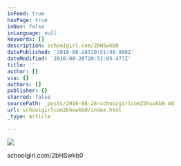 ```yaml
---
inFeed: true
hasPage: true
inNav: false
inLanguage: null
keywords: []
description: schooIgirl.com/2bHSwkb0
datePublished: '2016-08-28T20:51:48.888Z'
dateModified: '2016-08-28T20:51:05.477Z'
title: ''
author: []
via: {}
authors: []
publisher: {}
starred: false
sourcePath: _posts/2016-08-28-schooigirlcom2bhswkb0.md
url: schooigirlcom2bhswkb0/index.html
_type: Article

---
```

![](https://the-grid-user-content.s3-us-west-2.amazonaws.com/706e23b7-78bc-43b1-8cd0-fd252327ea5f.jpg)

schooIgirl.com/2bHSwkb0